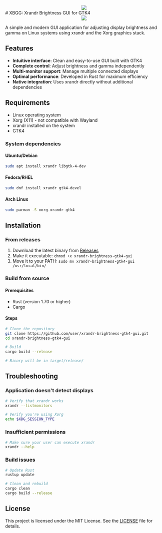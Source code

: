 <div align="center" style="margin-bottom: 0;">  
  <img src="https://github.com/user-attachments/assets/c32701f3-fe53-48d4-8113-8a732329d39b" />
</div>
# XBGG: Xrandr Brightness GUI for GTK4
<div align="center" style="margin-bottom: 0;">  
  <img src="https://github.com/user-attachments/assets/373ab630-763b-4ddf-b479-5644cdc0b253" />
</div>

A simple and modern GUI application for adjusting display brightness and gamma on Linux systems using xrandr and the Xorg graphics stack.
## Features

- **Intuitive interface**: Clean and easy-to-use GUI built with GTK4
- **Complete control**: Adjust brightness and gamma independently
- **Multi-monitor support**: Manage multiple connected displays
- **Optimal performance**: Developed in Rust for maximum efficiency
- **Native integration**: Uses xrandr directly without additional dependencies

## Requirements

- Linux operating system
- Xorg (X11) - not compatible with Wayland
- xrandr installed on the system
- GTK4

### System dependencies

#### Ubuntu/Debian
```bash
sudo apt install xrandr libgtk-4-dev
```

#### Fedora/RHEL
```bash
sudo dnf install xrandr gtk4-devel
```

#### Arch Linux
```bash
sudo pacman -S xorg-xrandr gtk4
```

## Installation

### From releases

1. Download the latest binary from [Releases](https://github.com/user/xrandr-brightness-gtk4-gui/releases)
2. Make it executable: `chmod +x xrandr-brightness-gtk4-gui`
3. Move it to your PATH: `sudo mv xrandr-brightness-gtk4-gui /usr/local/bin/`

### Build from source

#### Prerequisites
- Rust (version 1.70 or higher)
- Cargo

#### Steps
```bash
# Clone the repository
git clone https://github.com/user/xrandr-brightness-gtk4-gui.git
cd xrandr-brightness-gtk4-gui

# Build
cargo build --release

# Binary will be in target/release/
```

## Troubleshooting

### Application doesn't detect displays
```bash
# Verify that xrandr works
xrandr --listmonitors

# Verify you're using Xorg
echo $XDG_SESSION_TYPE
```

### Insufficient permissions
```bash
# Make sure your user can execute xrandr
xrandr --help
```

### Build issues
```bash
# Update Rust
rustup update

# Clean and rebuild
cargo clean
cargo build --release
```

## License

This project is licensed under the MIT License. See the [LICENSE](LICENSE) file for details.
